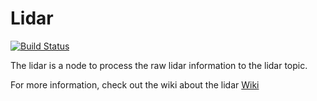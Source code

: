 # Lidar

[![Build Status](https://travis-ci.org/Windesheim-Willy/lidar.svg?branch=master)](https://travis-ci.org/Windesheim-Willy/lidar)

The lidar is a node to process the raw lidar information to the lidar topic.

For more information, check out the wiki about the lidar [Wiki](https://windesheim-willy.github.io/WillyWiki/Components/lidar.html)
